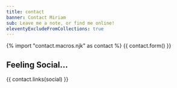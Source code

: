 ```yaml
---
title: contact
banner: Contact Miriam
sub: Leave me a note, or find me online!
eleventyExcludeFromCollections: true
---
```


{% import "contact.macros.njk" as contact %}
{{ contact.form() }}

## Feeling Social…

{{ contact.links(social) }}
